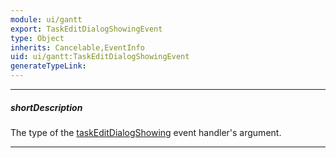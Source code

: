 ```yaml
---
module: ui/gantt
export: TaskEditDialogShowingEvent
type: Object
inherits: Cancelable,EventInfo
uid: ui/gantt:TaskEditDialogShowingEvent
generateTypeLink: 
---
```

---
##### shortDescription
The type of the [taskEditDialogShowing]({basewidgetpath}/Events/#taskEditDialogShowing) event handler's argument.

---
<!-- Description goes here -->